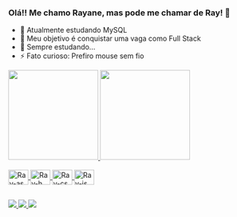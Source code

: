 ### Olá!! Me chamo Rayane, mas pode me chamar de Ray! 👋

- 🔭 Atualmente estudando MySQL
- 🌱 Meu objetivo é conquistar uma vaga como Full Stack
- 💬 Sempre estudando...
- ⚡ Fato curioso: Prefiro mouse sem fio
  
<div>
  <a href="https://github.com/RayaneSR">
  <img height="180em" src="https://github-readme-stats.vercel.app/api?username=RayaneSR&Sshow_icons=true&theme=dark&include_all_commits=true&count_private=true"/>
  <img height="180em" src="https://github-readme-stats.vercel.app/api/top-langs/?username=RayaneSR&layout=compact&langs_count=16&theme=dark"/>
</div>
    
<div style="display: inline_block"> <br>
  <img align="center" alt="Ray-as" height="30" width="40" src="https://cdn.jsdelivr.net/gh/devicons/devicon/icons/androidstudio/androidstudio-original.svg" />
  <img align="center" alt="Ray-h" height="30" width="40" src="https://cdn.jsdelivr.net/gh/devicons/devicon/icons/html5/html5-original.svg" />
  <img align="center" alt="Ray-cs" height="30" width="40" src="https://cdn.jsdelivr.net/gh/devicons/devicon/icons/css3/css3-original.svg" />
  <img align="center" alt="Ray-js" height="30" width="40" src="https://cdn.jsdelivr.net/gh/devicons/devicon/icons/javascript/javascript-original.svg" />
          
</div>

##

<div>
  <a href="https://www.instagram.com/_superray/" target="_blank"><img src="https://img.shields.io/badge/Instagram-E4405F?style=for-the-badge&logo=instagram&logoColor=white" /> </a>
  <a href="https://www.linkedin.com/in/rayane-araujo-6210ba200" target="_blank"><img src="https://img.shields.io/badge/LinkedIn-0077B5?style=for-the-badge&logo=linkedin&logoColor=white" /> </a>
  <a href="https://discord.gg/ruf52EQK" target="_blank"><img src="https://img.shields.io/badge/Discord-7289DA?style=for-the-badge&logo=discord&logoColor=white" /> </a>
</div>

